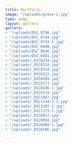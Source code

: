 ```yaml
---
title: Portfolio
image: "/uploads/grace-2.jpg"
type: page
layout: gallery
gallery:
- "/uploads/DSC_0796.jpg"
- "/uploads/DSC_0744.jpg"
- "/uploads/DSC_0743-1.jpg"
- "/uploads/DSC_0680.jpg"
- "/uploads/DSC_0646.jpg"
- "/uploads/DSC_0481.jpg"
- "/uploads/_DSC0234.jpg"
- "/uploads/_DSC0324.jpg"
- "/uploads/_DSC0318.jpg"
- "/uploads/_DSC0212.jpg"
- "/uploads/_DSC0204.jpg"
- "/uploads/_DSC0173.jpg"
- "/uploads/_DSC0186-1.jpg"
- "/uploads/_DSC0119.jpg"
- "/uploads/_DSC1087.jpg"
- "/uploads/_DSC1144-2-1.jpg"
- "/uploads/_DSC1207-2.jpg"
- "/uploads/_DSC1173-1.jpg"
- "/uploads/_DSC0917.jpg"
- "/uploads/_DSC0892.jpg"
- "/uploads/_DSC0408-1.jpg"
- "/uploads/_DSC0186.jpg"

---
```

